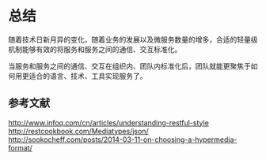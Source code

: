 # 总结

随着技术日新月异的变化，随着业务的发展以及微服务数量的增多，合适的轻量级机制能够有效的将服务和服务之间的通信、交互标准化。

当服务和服务之间的通信、交互在组织内、团队内标准化后，团队就能更聚焦于如何用更适合的语言、技术、工具实现服务了。


## 参考文献

http://www.infoq.com/cn/articles/understanding-restful-style
http://restcookbook.com/Mediatypes/json/
http://sookocheff.com/posts/2014-03-11-on-choosing-a-hypermedia-format/

